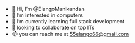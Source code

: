 - 👋 Hi, I’m @ElangoManikandan
- 👀 I’m interested in computers
- 🌱 I’m currently learning full stack development 
- 💞️ looking to collaborate on top ITs
- 📫 you can reach me at 55elango66@gmail.com

<!---
ElangoManikandan/ElangoManikandan is a ✨ special ✨ repository because its `README.md` (this file) appears on your GitHub profile.
You can click the Preview link to take a look at your changes.
--->
